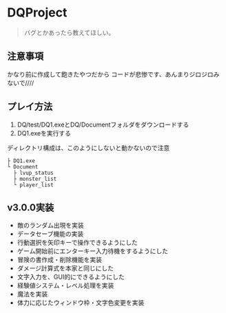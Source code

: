 # DQProject

> バグとかあったら教えてほしい。

## 注意事項
かなり前に作成して飽きたやつだから
コードが悲惨です、あんまりジロジロみないで////

## プレイ方法

1. DQ/test/DQ1.exeとDQ/Documentフォルダをダウンロードする  
2. DQ1.exeを実行する  

ディレクトリ構成は、このようにしないと動かないので注意
```
├ DQ1.exe
└ Document
  ├ lvup_status
  ├ monster_list
  └ player_list
```
## v3.0.0実装

- 敵のランダム出現を実装
- データセーブ機能の実装
- 行動選択を矢印キーで操作できるようにした
- ゲーム開始前にエンターキー入力待機をするようにした
- 冒険の書作成・削除機能を実装
- ダメージ計算式を本家と同じにした
- 文字入力を、GUI的にできるようにした
- 経験値システム・レベル処理を実装
- 魔法を実装
- 体力に応じたウィンドウ枠・文字色変更を実装
